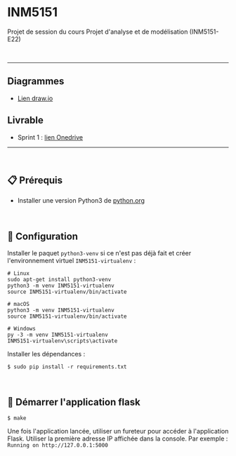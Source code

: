 # INM5151
Projet de session du cours Projet d'analyse et de modélisation (INM5151-E22)

<br><hr>
## Diagrammes
- [Lien draw.io](https://viewer.diagrams.net/?tags=%7B%7D&highlight=0000ff&edit=_blank&layers=1&nav=1&title=INM5151.drawio#R%3Cmxfile%20pages%3D%222%22%3E%3Cdiagram%20id%3D%22C5RBs43oDa-KdzZeNtuy%22%20name%3D%22Page-1%22%3E7V1dc5s4FP01ftkZZ%2Fg2foztNG3X6aZO27RPHdXINhtAXpCTuL9%2BBQgwSMa4xkBrPcW6CAE6R%2BdeXYTSU8fu660P1qs7ZEGnp0jWa0%2Bd9BRFllWT%2FAkt29iiS2psWPq2RStlhgf7J6RGiVo3tgWDXEWMkIPtdd44R54H5zhnA76PXvLVFsjJX3UNlpAxPMyBw1ofbQuvYqupDDL7W2gvV8mVZWMYH3FBUpk%2BSbACFnrZMak3PXXsI4TjX%2B7rGDph5yX98vhu%2B%2BhMn4zb9x%2BD%2F8Dn0d%2BfPnzpx429OeaU9BF86OFfbvrpeoy%2FPk1v33pb959ba%2FTybXTTV3X6bHibdBi0SP%2FRIvLxCi2RB5ybzDry0cazYNisREpZnSlCa2KUifFfiPGWkgFsMCKmFXYdepQ8hr%2F9Ss%2BPCt%2FCwpWeFCevuwcn27RkXYeUIEUPeTC2vLEdhx6v2E%2B0PwO08efJQ998%2Bvx0NxurP%2BTJzNdnDy%2B60jcoXYG%2FhLikExOqhz23QzoKwy1ELiRPQSr40AHYfs4zE1CCL9N69FTyqGC7U2GNbA8HOy3fhwZSgY5VdUDvg45UTcoRgvyIW0xKO7eWmSLS8AkEvmzdyd17b%2FlhofYX1nq4fQv7lD%2FPwNnQx5Kurv7ikmoKfhBtyREBOPbSI7%2FnBDDoE8Mz9LFNBu81PeDalhVzDgb2T%2FAjai%2BEmnYGaVwf9fQJF%2FxSxlO9oU1mozy8A%2FhaCiM92peuTFmXc32ecOs4pBkozUKjar4BtFgEhJF5cGuB02DglC8CS%2BlqYAz1WqFMm5HPAF6ZXu2Ad225tmcH2AcYbnwGyeDFdh0QCekCeThRfakKmjjU%2BtF8ZTvWFGzRJsQpwGD%2BlJRGK%2BTbP0mzIGEIOexj6hRUKVfjITyTXjqiB7xPwJdT0xQEmNaZI8cB68COEQ%2BruESlbW%2BEMEZu0lDOT6XuOypgHz2lAYF8tO%2BoziwzL8qqRssvWTAiG9S2ygUi0kGqzULSe0vSB5kT0ArXMznXG3Cupxj5ywGH4O4R3ozCXgzOITYKw1dSvchR0s14h48OXOC9bAzWYG57y2lUZ6Jllhl9ztCEyLkLJ2LCiigS9CKmYID3KtKIdNc4jE6INiljUpazciRXaxIDjZEXjjM7Yg8kTH2BIVvLSEjFkx%2B5lI7ww%2BxL4K%2FItiL6u2TLwX4sxiqDsUfGpwC5TpB1o2WQNQZkF%2BHvFvy%2BBkEABdq1om0qzaHNvWOZHdOfse3YwVFBhtJAkEG64DKCjOLUT1bOG2WkfiW5XtWo5rxRBp%2Bu7BRVhBnlmpSO8MqipDTogri3rLA%2BSAQatcOst%2B572DmuCDXOh%2FfAbA5vfmrVYCBtJD9dnmfO8tdZyvpbbye3vSd%2FfZz7381Pl%2BaddxPUpcDXnKBm0paang8L0kRc0kR8p%2FSsjBr7M90nBAP8Lhsw%2BtHxfHUyAurIcQ41tZDjpHp%2BIu59JZ8F1%2FMN1JLx5HeOycDZ5Xx1fVj2QzAHaj3oyflRm0bMDeAnMfg9bInjG6u9a9Nl3bmYSzY%2Flzx3xrqjc0n%2BCyetnXDk18KN870u5w%2FmIRuONPS%2B%2FLQYc8iK0OZfKnhCfdpVH71qJsv848WHk%2BIQiawDAdewMv9aSGTxUWbTldjGvkht1Ax0k6ksfiyhilhi%2FyjgpDZKge9ILKFwJjRoE%2FQDEVB0JKAweAtiLjSgYJNhwtUcdDVHJGu6ElOo%2FKSYcDURnslXCYdcjVL7tPXXlnkXFMZUCuv%2BDyTlC%2FVPXhZe2qk70nLzCv25PRdJvTa8oFIkgV7RLf1ZST3u6jWJYeRFfgLDH8dKVXGUuxWHK4z%2BfNyQYMBGntCfFvRHE%2FKzT35EbFYyjNWq8qN0S37YJbKz6KXmcE2mKCIE6oAEydJlrpHlTxAVIUL7B7NZVYS6MUHUB7%2FDBJFduTOFkUQORIjWjj4ORYxGzl1Bc3ynTT7ev9viRyx%2FkGf3b5IpYukyM5okPdMKs1A9g5iRckqLMXKQn6nggkhgwXQ2shQ0Q%2BOQReFhV0KVqhEXFyE238Rd13nRIOkSC5LaJEjspFwMoxxCBgehRocRO2%2BRxTAqgmS0PIzYdUACJOatCOfL90ZBYpfxCJCYmUnbIHG2u7l4kBSpABJnwUSjILGrFARI6QfeaTar7diuypc4FwVRMWwYDFqO7dhl7heOUDEDwVO6ZiexIs9wQOeGnNi7WYjYOey9j5akYwPxbrmdxKVR9IWX%2BWKHT1fO%2Flv2MwSbfbJycWs8y0d5J9d48nNrrO9YlwiTgPskuJv8eoR%2Fyy1tjNG1VWulmwGde78LxvOYhS%2Fn9%2Bx3UZu6c6bGlx0v6kXfbOgtx4tiXlwM16SOQZR8BtOSlMpdkVJ%2B51T%2BOsKsW3NPe5FV8YVwK5vDlNKwls1hBqZm5EdZXDrR4Q1zbSY5v1r3ieGjyc66O7LPz5mhDPel17Vcr2unIZnw4Ry70pcqSP5TIHftiGWwXciWVP4e9rfOlpBi9o964urZvztSb%2F4H%3C%2Fdiagram%3E%3Cdiagram%20id%3D%22nXIv9u4ZIcPf1qvrwy5a%22%20name%3D%22Page-2%22%3E7Vpbc5s6EP41PCaDwDj4MbaT04dkptOcnrbnJaMYGetUII%2BQY9Nff1YgLkJx4lvjJPWMPcMui27fp13tguOPktVfAs9ntzwizPHcWNDI8ceO5yH4g2KOY2IolMUd%2FVUpXa1d0IhkhqHknEk6N5UTnqZkIg0dFoIvTbMpZ%2FYw7iaYEUv7jUZyVmrDwG30nwiNZ1VHyNV3ElwZa0U2wxFftlT%2BleOPBOeyvEpWI8LUylTrUj53veZuPTBBUrnJA2ya%2F518vZb9b6v7f2%2FH%2F8RhcHmmW3nEbKEn%2FFVSRjMsyULoccu8WoxsSROGU5CGU57KO30HpjLEjMYpXE9gNESA4pEISWEdL%2FUNyeegncwoi25wzhdqzJnEk5%2BVNJxxQX9Bs5jBLQQKuC2kZoDXNyzu1JOgdkErSAY2n6uFQLXqBmdS20w4Y3ie0YdiwMokwSKm6ZBLyZOqIb5IIxJpqcarEKTgP2sGqOf1wsEsyWotIqjGGdhPeEKkyMGkeuBCUyPXck%2FLy4ZpqK91M5NlmtCazHHddt3dFyA%2FTmOYb92f5%2B%2FYHyy%2B0R1mgHEKHBmqFcvatIOL1lQbVUHGLYjpWcRMAacuIWHtZYt8jEzlWuplczyhaXxT2Ix7jeaLnqhScXh2ygrYZzSKSFrQQmKJS%2BYoLsw5TWWxEsEQfrBeI%2Fc8cAIY0Ahk1MjwU%2BZCjngKDMK04AUBWi6JouZzjJvJhOnLjai2fnvb%2FMtNWLeFv802A%2FdtQfYtkOfCGfnO5eAE9qHBDrwjg92zwJ7whRBUnQZOSB8Q6YvwyEgHFtJqU4cDuYgoholteKxwT8eKnY4VPTPK%2B%2F0No3zlIbY7VKDOocIP3%2B6hov9EvOExoJpRnn44L7S7fwne9rHhwvYvXexIGl2qZA%2BkB8bVnh6CSm965JbiNWWVL35hV5pbmESQIuq%2BCHvgy6tGMSwUcKPiiVKtqPyungXgSulH1RJcj1dtITeCg%2BrpeS8As4YoOiHbo%2FkUfIIwLOmj2ecz%2FuCzYutaz%2BP5vtlCOVT9UDtV7bRjNRR08h3w4DGRVkMAOc5bZnozrR0vCjq%2BCxkpNFyULR7UCQ0s9l5GCU2p2sPbZN2vER4D9%2BOFRy%2FcMT76OyXdfjccPxUfL95GfKzKCu%2FHs6Yw4ZZrVeIP3XIhNM61kPJ6HMDxahopL%2FZWoWsN%2FMhee%2FBqXtvresFBh%2BhvzW3XO%2FZpt23boy3tu%2B37L9h7HXsv%2BP1hBNml2xFP5pJsGj9OVdvd4kfg9w20N6%2Fa7hZA3lPVFtllW7D%2FaInVby%2FvvPGyLbLrtqd67cFhPnrBFtkV24TL%2B4jcz3GW2XHmhPdeeB%2B9bIvsuq3g7ITzgXFGbu%2FYQPctTNuJFyzdjMc8xaydfZmr1tjccAV0cbj6j0iZ65MfXkjeLGidj313WulYkU81ids%2BuVqTlGoLMwl1DpeX6dhXpjIvBkmbBRsna%2FtBbNdI0ZOg3%2BAHwkygXkwKEtikJSfUgX3tJh3XC6%2B%2FxdGWTv1JzE67q%2F%2Fs6dw9D8NwYByYNWJ7ZskV8LrR%2BqhbtcCn04xIC7hDHKrDPxTLM%2Fd8gKo8Nzdh2BPNfgfM8NXAtMu%2FtyR5EBun7a9S9vU%2BXtreqU31Nn1NuVvS%2Fp7eitY7%2BN1UfY9bmUWvV5o9676rGOz4Rg11SpS97heEh3qjtqaftePqlFp7vb3ewIHYfFBbmjffHPtX%2FwM%3D%3C%2Fdiagram%3E%3C%2Fmxfile%3E)

## Livrable
- Sprint 1 : [lien Onedrive](https://uqam-my.sharepoint.com/:w:/g/personal/ah591042_ens_uqam_ca/ETcwf4u95yFNg6ebJy5oz84BP-2_NFEGWdjY2TD9nrHHlQ?e=9FBLzQ)

<hr><br>

## :clipboard: Prérequis
- Installer une version Python3 de [python.org](https://www.python.org/downloads/)

<br>

## :wrench: Configuration

Installer le paquet `python3-venv` si ce n'est pas déjà fait et créer l'environnement virtuel `INM5151-virtualenv` :

```
# Linux
sudo apt-get install python3-venv
python3 -m venv INM5151-virtualenv
source INM5151-virtualenv/bin/activate

# macOS
python3 -m venv INM5151-virtualenv
source INM5151-virtualenv/bin/activate

# Windows
py -3 -m venv INM5151-virtualenv
INM5151-virtualenv\scripts\activate
```

Installer les dépendances :
```
$ sudo pip install -r requirements.txt
```

<br>

## :rocket: Démarrer l'application flask
```
$ make
```
Une fois l'application lancée, utiliser un fureteur pour accéder à l'application Flask. Utiliser la première adresse IP affichée dans la console. Par exemple : `Running on http://127.0.0.1:5000`
